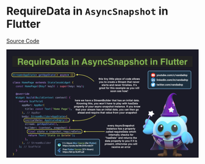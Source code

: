 # RequireData in `AsyncSnapshot` in Flutter

[Source Code](requiredata-in-asyncsnapshot-in-flutter.dart)

![](requiredata-in-asyncsnapshot-in-flutter.jpg)
